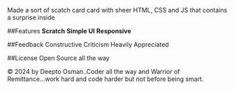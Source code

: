 Made a sort of scatch card card with sheer HTML, CSS and JS that contains a surprise inside


##Features
**Scratch**
**Simple UI**
**Responsive**

##Feedback
Constructive Criticism Heavily Appreciated

##License
Open Source all the way

&copy; 2024 by Deepto Osman..Coder all the way and Warrior of Remittance...work hard and code harder but not before being smart.
